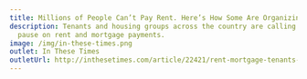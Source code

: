 ```yaml
---
title: Millions of People Can’t Pay Rent. Here’s How Some Are Organizing.
description: Tenants and housing groups across the country are calling for a
  pause on rent and mortgage payments.
image: /img/in-these-times.png
outlet: In These Times
outletUrl: http://inthesetimes.com/article/22421/rent-mortgage-tenants-housing-strike-eviction-moratorium-organizing
---
```

